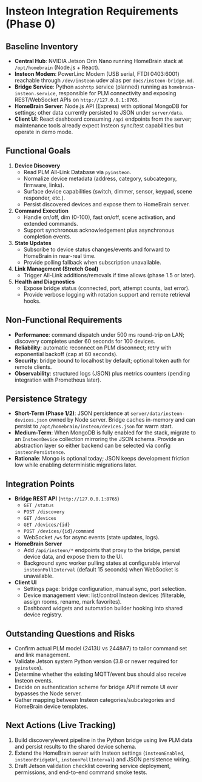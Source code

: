 # Insteon Integration Requirements (Phase 0)

## Baseline Inventory
- **Central Hub**: NVIDIA Jetson Orin Nano running HomeBrain stack at `/opt/homebrain` (Node.js + React).
- **Insteon Modem**: PowerLinc Modem (USB serial, FTDI 0403:6001) reachable through `/dev/insteon` udev alias per `docs/insteon-bridge.md`.
- **Bridge Service**: Python `aiohttp` service (planned) running as `homebrain-insteon.service`, responsible for PLM connectivity and exposing REST/WebSocket APIs on `http://127.0.0.1:8765`.
- **HomeBrain Server**: Node.js API (Express) with optional MongoDB for settings; other data currently persisted to JSON under `server/data`.
- **Client UI**: React dashboard consuming `/api` endpoints from the server; maintenance tools already expect Insteon sync/test capabilities but operate in demo mode.

## Functional Goals
1. **Device Discovery**
   - Read PLM All-Link Database via `pyinsteon`.
   - Normalize device metadata (address, category, subcategory, firmware, links).
   - Surface device capabilities (switch, dimmer, sensor, keypad, scene responder, etc.).
   - Persist discovered devices and expose them to HomeBrain server.
2. **Command Execution**
   - Handle on/off, dim (0-100), fast on/off, scene activation, and extended commands.
   - Support synchronous acknowledgement plus asynchronous completion events.
3. **State Updates**
   - Subscribe to device status changes/events and forward to HomeBrain in near-real time.
   - Provide polling fallback when subscription unavailable.
4. **Link Management (Stretch Goal)**
   - Trigger All-Link additions/removals if time allows (phase 1.5 or later).
5. **Health and Diagnostics**
   - Expose bridge status (connected, port, attempt counts, last error).
   - Provide verbose logging with rotation support and remote retrieval hooks.

## Non-Functional Requirements
- **Performance**: command dispatch under 500 ms round-trip on LAN; discovery completes under 60 seconds for 100 devices.
- **Reliability**: automatic reconnect on PLM disconnect; retry with exponential backoff (cap at 60 seconds).
- **Security**: bridge bound to localhost by default; optional token auth for remote clients.
- **Observability**: structured logs (JSON) plus metrics counters (pending integration with Prometheus later).

## Persistence Strategy
- **Short-Term (Phase 1/2)**: JSON persistence at `server/data/insteon-devices.json` owned by Node server. Bridge caches in-memory and can persist to `/opt/homebrain/insteon/devices.json` for warm start.
- **Medium-Term**: When MongoDB is fully enabled for the stack, migrate to an `InsteonDevice` collection mirroring the JSON schema. Provide an abstraction layer so either backend can be selected via config `insteonPersistence`.
- **Rationale**: Mongo is optional today; JSON keeps development friction low while enabling deterministic migrations later.

## Integration Points
- **Bridge REST API** (`http://127.0.0.1:8765`)
  - `GET /status`
  - `POST /discovery`
  - `GET /devices`
  - `GET /devices/{id}`
  - `POST /devices/{id}/command`
  - WebSocket `/ws` for async events (state updates, logs).
- **HomeBrain Server**
  - Add `/api/insteon/*` endpoints that proxy to the bridge, persist device data, and expose them to the UI.
  - Background sync worker pulling states at configurable interval `insteonPollInterval` (default 15 seconds) when WebSocket is unavailable.
- **Client UI**
  - Settings page: bridge configuration, manual sync, port selection.
  - Device management view: list/control Insteon devices (filterable, assign rooms, rename, mark favorites).
  - Dashboard widgets and automation builder hooking into shared device registry.

## Outstanding Questions and Risks
- Confirm actual PLM model (2413U vs 2448A7) to tailor command set and link management.
- Validate Jetson system Python version (3.8 or newer required for `pyinsteon`).
- Determine whether the existing MQTT/event bus should also receive Insteon events.
- Decide on authentication scheme for bridge API if remote UI ever bypasses the Node server.
- Gather mapping between Insteon categories/subcategories and HomeBrain device templates.

## Next Actions (Live Tracking)
1. Build discovery/event pipeline in the Python bridge using live PLM data and persist results to the shared device schema.
2. Extend the HomeBrain server with Insteon settings (`insteonEnabled`, `insteonBridgeUrl`, `insteonPollInterval`) and JSON persistence wiring.
3. Draft Jetson validation checklist covering service deployment, permissions, and end-to-end command smoke tests.

